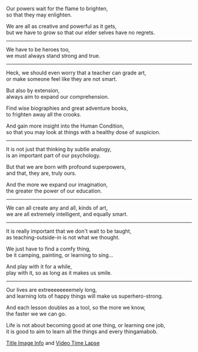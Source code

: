 Our powers wait for the flame to brighten,\
so that they may enlighten.

We are all as creative and powerful as it gets,\
but we have to grow so that our elder selves have no regrets.

---

We have to be heroes too,\
we must always stand strong and true.

---

Heck, we should even worry that a teacher can grade art,\
or make someone feel like they are not smart.

But also by extension,\
always aim to expand our comprehension.

Find wise biographies and great adventure books,\
to frighten away all the crooks.

And gain more insight into the Human Condition,\
so that you may look at things with a healthy dose of suspicion.

---

It is not just that thinking by subtle analogy,\
is an important part of our psychology.

But that we are born with profound superpowers,\
and that, they are, truly ours.

And the more we expand our imagination,\
the greater the power of our education.

---

We can all create any and all, kinds of art,\
we are all extremely intelligent, and equally smart.

---

It is really important that we don't wait to be taught,\
as teaching-outside-in is not what we thought.

We just have to find a comfy thing,\
be it camping, painting, or learning to sing...

And play with it for a while,\
play with it, so as long as it makes us smile.

---

Our lives are extreeeeeeeemely long,\
and learning lots of happy things will make us superhero-strong.

And each lesson doubles as a tool, so the more we know,\
the faster we we can go.

Life is not about becoming good at one thing, or learning one job,\
it is good to aim to learn all the things and every thingamabob.

[Title Image Info](https://www.reddit.com/r/redditgetsdrawn/comments/tfhkkw/this_is_my_hamster_pixie/) and [Video Time Lapse](https://youtu.be/uOKY9P5FTHM)
